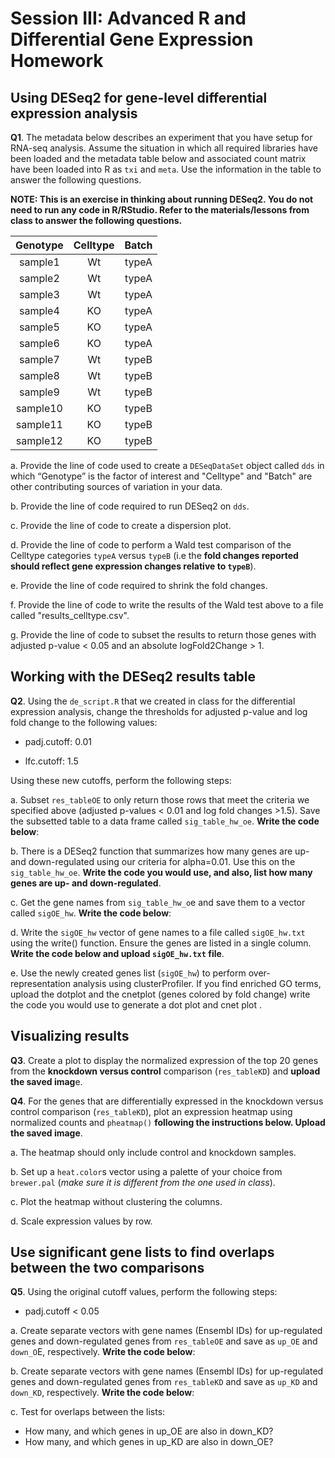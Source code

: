 # Session III: Advanced R and Differential Gene Expression Homework 


## Using DESeq2 for gene-level differential expression analysis 

**Q1**.  The metadata below describes an experiment that you have setup for RNA-seq analysis. Assume the situation in which all required libraries have been loaded and the metadata table below and associated count matrix have been loaded into R as `txi` and `meta`. Use the information in the table to answer the following questions.  

**NOTE: This is an exercise in thinking about running DESeq2. You do not need to run any code in R/RStudio. Refer to the materials/lessons from class to answer the following questions.**

| Genotype | Celltype | Batch |
|:-----------:|:----------:| :----------:| 
|sample1 |	Wt	| typeA	| second |
|sample2 |	Wt	| typeA	| second |
|sample3 |	Wt	| typeA	| first |
|sample4 |	KO	| typeA	| first |
|sample5 |	KO	| typeA	| first |
|sample6 |	KO	| typeA	| second |
|sample7 |	Wt	| typeB	| second |
|sample8 |	Wt	| typeB	| first |
|sample9 |	Wt	| typeB	| second |
|sample10 |	KO	| typeB	| first |
|sample11 |	KO	| typeB	| first |
|sample12 |	KO	| typeB	| second |


a. Provide the line of code used to create a `DESeqDataSet` object called `dds` in which “Genotype” is the factor of interest and "Celltype" and "Batch" are other contributing sources of variation in your data.

b. Provide the line of code required to run DESeq2 on `dds`.

c. Provide the line of code to create a dispersion plot.

d. Provide the line of code to perform a Wald test comparison of the Celltype categories `typeA` versus `typeB` (i.e the **fold changes reported should reflect gene expression changes relative to `typeB`**).

e. Provide the line of code required to shrink the fold changes.

f.  Provide the line of code to write the results of the Wald test above to a file called "results_celltype.csv".

g. Provide the line of code to subset the results to return those genes with adjusted p-value < 0.05 and an absolute logFold2Change > 1.

 
## Working with the DESeq2 results table 

**Q2**.  Using the `de_script.R` that we created in class for the differential expression analysis, change the thresholds for adjusted p-value and log fold change to the following values:

* padj.cutoff: 0.01

* lfc.cutoff: 1.5

Using these new cutoffs, perform the following steps:

a. Subset `res_tableOE` to only return those rows that meet the criteria we specified above (adjusted p-values < 0.01 and log fold changes >1.5). Save the subsetted table to a data frame called `sig_table_hw_oe`. **Write the code below**:

b. There is a DESeq2 function that summarizes how many genes are up- and down-regulated using our criteria for alpha=0.01. Use this on the `sig_table_hw_oe`. **Write the code you would use, and also, list how many genes are up- and down-regulated**.

c. Get the gene names from `sig_table_hw_o`e and save them to a vector called `sigOE_hw`. **Write the code below**:

d. Write the `sigOE_hw` vector of gene names to a file called `sigOE_hw.txt` using the write() function. Ensure the genes are listed in a single column. **Write the code below and upload `sigOE_hw.txt` file**.

e. Use the newly created genes list (`sigOE_hw`) to perform over-representation analysis using clusterProfiler. If you find enriched GO terms, upload the dotplot and the cnetplot (genes colored by fold change) write the code you would use to generate a dot plot and cnet plot .

 

## Visualizing results

**Q3**. Create a plot to display the normalized expression of the top 20 genes from the **knockdown versus control** comparison (`res_tableKD`) and **upload the saved imag**e.

**Q4**. For the genes that are differentially expressed in the knockdown versus control comparison (`res_tableKD`), plot an expression heatmap using normalized counts and `pheatmap()` **following the instructions below. Upload the saved image**.

a. The heatmap should only include control and knockdown samples. 

b. Set up a `heat.color`s vector using a palette of your choice from `brewer.pal` (*make sure it is different from the one used in class*).

c. Plot the heatmap without clustering the columns. 

d. Scale expression values by row.

 
## Use significant gene lists to find overlaps between the two comparisons

**Q5**. Using the original cutoff values, perform the following steps:

* padj.cutoff < 0.05

a. Create separate vectors with gene names (Ensembl IDs)  for up-regulated genes and down-regulated genes from `res_tableOE` and save as `up_OE` and `down_O`E, respectively. **Write the code below**:

b. Create separate vectors with gene names (Ensembl IDs) for up-regulated genes and down-regulated genes from `res_tableKD` and save as `up_KD` and `down_KD`, respectively. **Write the code below**:

c. Test for overlaps between the lists:

* How many, and which genes in up_OE are also in down_KD?
* How many, and which genes in up_KD are also in down_OE?
 
